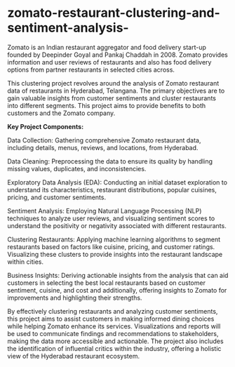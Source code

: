 # zomato-restaurant-clustering-and-sentiment-analysis-

Zomato is an Indian restaurant aggregator and food delivery start-up founded by Deepinder Goyal and Pankaj Chaddah in 2008. Zomato provides information and user reviews of restaurants and also has food delivery options from partner restaurants in selected cities across.

This clustering project revolves around the analysis of Zomato restaurant data of restaurants in Hyderabad, Telangana. The primary objectives are to gain valuable insights from customer sentiments and cluster restaurants into different segments. This project aims to provide benefits to both customers and the Zomato company.

**Key Project Components:**

Data Collection: Gathering comprehensive Zomato restaurant data, including details, menus, reviews, and locations, from Hyderabad.

Data Cleaning: Preprocessing the data to ensure its quality by handling missing values, duplicates, and inconsistencies.

Exploratory Data Analysis (EDA): Conducting an initial dataset exploration to understand its characteristics, restaurant distributions, popular cuisines, pricing, and customer sentiments.

Sentiment Analysis: Employing Natural Language Processing (NLP) techniques to analyze user reviews, and visualizing sentiment scores to understand the positivity or negativity associated with different restaurants.

Clustering Restaurants: Applying machine learning algorithms to segment restaurants based on factors like cuisine, pricing, and customer ratings. Visualizing these clusters to provide insights into the restaurant landscape within cities.

Business Insights: Deriving actionable insights from the analysis that can aid customers in selecting the best local restaurants based on customer sentiment, cuisine, and cost and additionally, offering insights to Zomato for improvements and highlighting their strengths.

By effectively clustering restaurants and analyzing customer sentiments, this project aims to assist customers in making informed dining choices while helping Zomato enhance its services. Visualizations and reports will be used to communicate findings and recommendations to stakeholders, making the data more accessible and actionable. The project also includes the identification of influential critics within the industry, offering a holistic view of the Hyderabad restaurant ecosystem.
